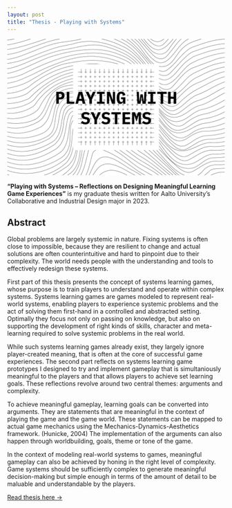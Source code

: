 ```yaml
---
layout: post
title: "Thesis - Playing with Systems"
---
```


![Alt text](../assets/img/posts/thesis/thumbnail.jpg)

**“Playing with Systems – Reflections on Designing Meaningful Learning Game Experiences”** is my graduate thesis written for Aalto University’s Collaborative and Industrial Design major in 2023. 

## Abstract

Global problems are largely systemic in nature. Fixing systems is often close to impossible, because they are resilient to change and actual solutions are often counterintuitive and hard to pinpoint due to their complexity. The world needs people with the understanding and tools to effectively redesign these systems.

First part of this thesis presents the concept of systems learning games, whose purpose is to train players to understand and operate within complex systems. Systems learning games are games modeled to represent real-world systems, enabling players to experience systemic problems and the act of solving them first-hand in a controlled and abstracted setting. Optimally they focus not only on passing on knowledge, but also on supporting the development of right kinds of skills, character and meta-learning required to solve systemic problems in the real world.

While such systems learning games already exist, they largely ignore player-created meaning, that is often at the core of successful game experiences. The second part reflects on systems learning game prototypes I designed to try and implement gameplay that is simultaniously meaningful to the players and that allows players to achieve set learning goals. These reflections revolve around two central themes: arguments and complexity.

To achieve meaningful gameplay, learning goals can be converted into arguments. They are statements that are meaningful in the context of playing the game and the game world. These statements can be mapped to actual game mechanics using the Mechanics-Dynamics-Aesthetics framework. (Hunicke, 2004) The implementation of the arguments can also happen through worldbuilding, goals, theme or tone of the game.

In the context of modeling real-world systems to games, meaningful gameplay can also be achieved by honing in the right level of complexity. Game systems should be sufficiently complex to generate meaningful decision-making but simple enough in terms of the amount of detail to be maluable and understandable by the players.

<div class="blocklink">
<a href="https://aaltodoc.aalto.fi/handle/123456789/121489" target="_blank">Read thesis here →</a></div>